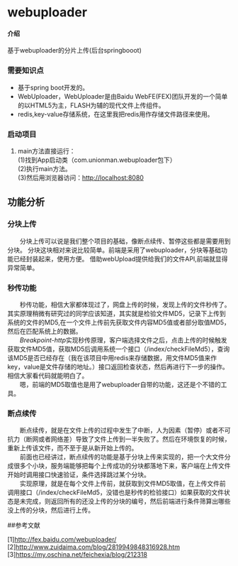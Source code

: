 # webuploader

#### 介绍
基于webuploader的分片上传(后台springbooot)

<a name="需要知识点"></a>
### 需要知识点
- 基于spring boot开发的。
- WebUploader，WebUploader是由Baidu WebFE(FEX)团队开发的一个简单的以HTML5为主，FLASH为辅的现代文件上传组件。
- redis,key-value存储系统，在这里我把redis用作存储文件路径来使用。

<a name="启动项目"></a>
### 启动项目

1. main方法直接运行：  
(1)找到App启动类（com.unionman.webuploader包下）  
(2)执行main方法。  
(3)然后用浏览器访问：<http://localhost:8080>

<a name="功能分析"></a>
## 功能分析

<a name="分块上传"></a>
### 分块上传
&emsp;&emsp;分块上传可以说是我们整个项目的基础，像断点续传、暂停这些都是需要用到分块。
分块这块相对来说比较简单。前端是采用了webuploader，分块等基础功能已经封装起来，使用方便。
借助webUpload提供给我们的文件API,前端就显得异常简单。

<a name="秒传功能"></a>
### 秒传功能

&emsp;&emsp;秒传功能，相信大家都体现过了，网盘上传的时候，发现上传的文件秒传了。其实原理稍微有研究过的同学应该知道，其实就是检验文件MD5，记录下上传到系统的文件的MD5,在一个文件上传前先获取文件内容MD5值或者部分取值MD5，然后在匹配系统上的数据。  
&emsp;&emsp;*Breakpoint-http*实现秒传原理，客户端选择文件之后，点击上传的时候触发获取文件MD5值，获取MD5后调用系统一个接口（/index/checkFileMd5），查询该MD5是否已经存在（我在该项目中用redis来存储数据，用文件MD5值来作key，value是文件存储的地址。）接口返回检查状态，然后再进行下一步的操作。相信大家看代码就能明白了。  
&emsp;&emsp;嗯，前端的MD5取值也是用了webuploader自带的功能，这还是个不错的工具。

<a name="断点续传"></a>
### 断点续传
&emsp;&emsp;断点续传，就是在文件上传的过程中发生了中断，人为因素（暂停）或者不可抗力（断网或者网络差）导致了文件上传到一半失败了。然后在环境恢复的时候，重新上传该文件，而不至于是从新开始上传的。  
&emsp;&emsp;前面也已经讲过，断点续传的功能是基于分块上传来实现的，把一个大文件分成很多个小块，服务端能够把每个上传成功的分块都落地下来，客户端在上传文件开始时调用接口快速验证，条件选择跳过某个分块。  
&emsp;&emsp;实现原理，就是在每个文件上传前，就获取到文件MD5取值，在上传文件前调用接口（/index/checkFileMd5，没错也是秒传的检验接口）如果获取的文件状态是未完成，则返回所有的还没上传的分块的编号，然后前端进行条件筛算出哪些没上传的分块，然后进行上传。  

##参考文献

[1]http://fex.baidu.com/webuploader/
[2]http://www.zuidaima.com/blog/2819949848316928.htm  
[3]https://my.oschina.net/feichexia/blog/212318







































